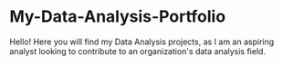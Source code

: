 # My-Data-Analysis-Portfolio
Hello! Here you will find my Data Analysis projects, as I am an aspiring analyst looking to contribute to an organization's data analysis field.
